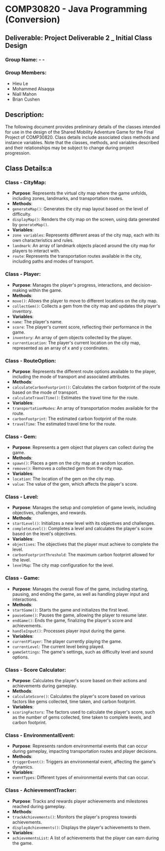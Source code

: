 # COMP30820 - Java Programming (Conversion)

## Deliverable: Project Deliverable 2 _ Initial Class Design

### Group Name: - -

### Group Members:
- Hieu Le
- Mohammed Alsaqqa
- Niall Mahon
- Brian Cushen

## Description:
The following document provides preliminary details of the classes intended for use in the design of the Shared Mobility Adventure Game for the Final Project of COMP30820. Class details include associated class methods and instance variables. Note that the classes, methods, and variables described and their relationships may be subject to change during project progression.

## Class Details:a

### Class - CityMap:
- **Purpose**: Represents the virtual city map where the game unfolds, including zones, landmarks, and transportation routes.
- **Methods**:
 - `generateMap()`: Generates the city map layout based on the level of difficulty.
 - `displayMap()`: Renders the city map on the screen, using data generated by `generateMap()`.
- **Variables**:
 - `zone variables`: Represents different areas of the city map, each with its own characteristics and rules.
 - `landmark`: An array of landmark objects placed around the city map for players to interact with.
 - `route`: Represents the transportation routes available in the city, including paths and modes of transport.

### Class - Player:
- **Purpose**: Manages the player's progress, interactions, and decision-making within the game.
- **Methods**:
 - `move()`: Allows the player to move to different locations on the city map.
 - `collectGem()`: Collects a gem from the city map and updates the player's inventory.
- **Variables**:
 - `name`: The player's name.
 - `score`: The player's current score, reflecting their performance in the game.
 - `inventory`: An array of gem objects collected by the player.
 - `currentLocation`: The player's current location on the city map, represented as an array of x and y coordinates.

### Class - RouteOption:
- **Purpose**: Represents the different route options available to the player, including the mode of transport and associated attributes.
- **Methods**:
 - `calculateCarbonFootprint()`: Calculates the carbon footprint of the route based on the mode of transport.
 - `calculateTravelTime()`: Estimates the travel time for the route.
- **Variables**:
 - `transportationModes`: An array of transportation modes available for the route.
 - `carbonFootprint`: The estimated carbon footprint of the route.
 - `travelTime`: The estimated travel time for the route.

### Class - Gem:
- **Purpose**: Represents a gem object that players can collect during the game.
- **Methods**:
 - `spawn()`: Places a gem on the city map at a random location.
 - `remove()`: Removes a collected gem from the city map.
- **Variables**:
 - `location`: The location of the gem on the city map.
 - `value`: The value of the gem, which affects the player's score.

### Class - Level:
- **Purpose**: Manages the setup and completion of game levels, including objectives, challenges, and rewards.
- **Methods**:
 - `startLevel()`: Initializes a new level with its objectives and challenges.
 - `completeLevel()`: Completes a level and calculates the player's score based on the level's objectives.
- **Variables**:
 - `objectives`: The objectives that the player must achieve to complete the level.
 - `carbonFootprintThreshold`: The maximum carbon footprint allowed for the level.
 - `levelMap`: The city map configuration for the level.

### Class - Game:
- **Purpose**: Manages the overall flow of the game, including starting, pausing, and ending the game, as well as handling player input and interactions.
- **Methods**:
 - `startGame()`: Starts the game and initializes the first level.
 - `pauseGame()`: Pauses the game, allowing the player to resume later.
 - `endGame()`: Ends the game, finalizing the player's score and achievements.
 - `handleInput()`: Processes player input during the game.
- **Variables**:
 - `currentPlayer`: The player currently playing the game.
 - `currentLevel`: The current level being played.
 - `gameSettings`: The game's settings, such as difficulty level and sound options.

### Class - Score Calculator:
- **Purpose**: Calculates the player's score based on their actions and achievements during gameplay.
- **Methods**:
 - `calculateScore()`: Calculates the player's score based on various factors like gems collected, time taken, and carbon footprint.
- **Variables**:
 - `scoringFactors`: The factors used to calculate the player's score, such as the number of gems collected, time taken to complete levels, and carbon footprint.

### Class - EnvironmentalEvent:
- **Purpose**: Represents random environmental events that can occur during gameplay, impacting transportation routes and player decisions.
- **Methods**:
 - `triggerEvent()`: Triggers an environmental event, affecting the game's dynamics.
- **Variables**:
 - `eventTypes`: Different types of environmental events that can occur.

### Class - AchievementTracker:
- **Purpose**: Tracks and rewards player achievements and milestones reached during gameplay.
- **Methods**:
 - `trackAchievements()`: Monitors the player's progress towards achievements.
 - `displayAchievements()`: Displays the player's achievements to them.
- **Variables**:
 - `achievementsList`: A list of achievements that the player can earn during the game.
